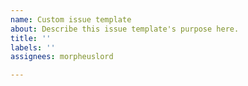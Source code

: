 ```yaml
---
name: Custom issue template
about: Describe this issue template's purpose here.
title: ''
labels: ''
assignees: morpheuslord

---
```



